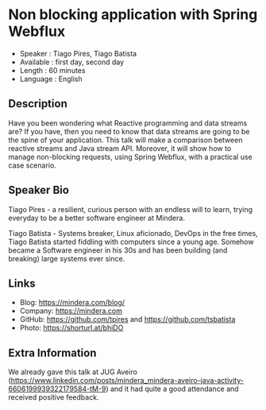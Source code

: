 Non blocking application with Spring Webflux
=================================================

* Speaker   : Tiago Pires, Tiago Batista
* Available : first day, second day
* Length    : 60 minutes
* Language  : English

Description
-----------

Have you been wondering what Reactive programming and data streams are? If you have, then you need to know that data streams are going to be the spine of your application. This talk will make a comparison between reactive streams and Java stream API. Moreover, it will show how to manage non-blocking requests, using Spring Webflux, with a practical use case scenario.

Speaker Bio
-----------

Tiago Pires - a resilient, curious person with an endless will to learn, trying everyday to be a better software engineer at Mindera.

Tiago Batista - Systems breaker, Linux aficionado, DevOps in the free times, Tiago Batista started fiddling with computers since a young age.  Somehow became a Software engineer in his 30s and has been building (and breaking) large systems ever since.

Links
-----

* Blog: https://mindera.com/blog/
* Company: https://mindera.com
* GitHub: https://github.com/tpires and https://github.com/tsbatista
* Photo: https://shorturl.at/bhiDO

Extra Information
-----------------

We already gave this talk at JUG Aveiro (https://www.linkedin.com/posts/mindera_mindera-aveiro-java-activity-6606199939322179584-tM-9) and it had quite a good attendance and received positive feedback.
